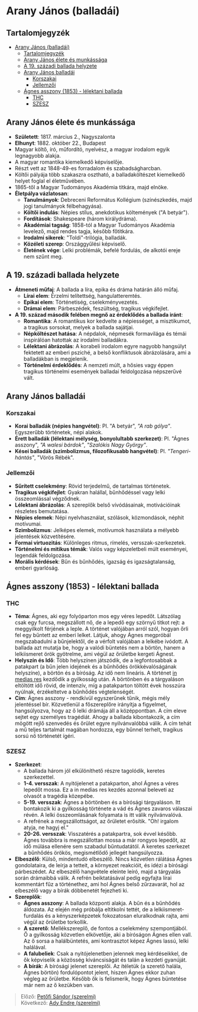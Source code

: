 # Arany János (balladái)

## Tartalomjegyzék
- [Arany János (balladái)](#arany-jános-balladái)
  - [Tartalomjegyzék](#tartalomjegyzék)
  - [Arany János élete és munkássága](#arany-jános-élete-és-munkássága)
  - [A 19. századi ballada helyzete](#a-19-századi-ballada-helyzete)
  - [Arany János balladái](#arany-jános-balladái-1)
    - [Korszakai](#korszakai)
    - [Jellemzői](#jellemzői)
  - [Ágnes asszony (1853) - lélektani ballada](#ágnes-asszony-1853---lélektani-ballada)
    - [THC](#thc)
    - [SZESZ](#szesz)

## Arany János élete és munkássága

- **Született**: 1817. március 2., Nagyszalonta
- **Elhunyt**: 1882. október 22., Budapest
- Magyar költő, író, műfordító, nyelvész, a magyar irodalom egyik legnagyobb alakja.
- A magyar romantika kiemelkedő képviselője.
- Részt vett az 1848-49-es forradalom és szabadságharcban.
- Költői pályája több szakaszra osztható, a balladaköltészet kiemelkedő helyet foglal el életművében.
- 1865-től a Magyar Tudományos Akadémia titkára, majd elnöke.
- **Életpálya vázlatosan**:
  - **Tanulmányok**: Debreceni Református Kollégium (színészkedés, majd jogi tanulmányok félbehagyása).
  - **Költői indulás**: Népies stílus, anekdotikus költemények ("A betyár").
  - **Fordítások**: Shakespeare (három királydráma).
  - **Akadémiai tagság**: 1858-tól a Magyar Tudományos Akadémia levelező, majd rendes tagja, később főtitkára.
  - **Irodalmi sikerek**: "Toldi"-trilógia, balladák.
  - **Közéleti szerep**: Országgyűlési képviselő.
  - **Életének vége**: Lelki problémák, befelé fordulás, de alkotói ereje nem szűnt meg.

## A 19. századi ballada helyzete

- **Átmeneti műfaj**: A ballada a líra, epika és dráma határán álló műfaj.
  - **Lírai elem**: Érzelmi telítettség, hangulatteremtés.
  - **Epikai elem**: Történetiség, cselekményvezetés.
  - **Drámai elem**: Párbeszédek, feszültség, tragikus végkifejlet.
- **A 19. század második felében megnő az érdeklődés a ballada iránt**:
  - **Romantika**: A romantikus kor kedvelte a népiességet, a misztikumot, a tragikus sorsokat, melyek a ballada sajátjai.
  - **Népköltészet hatása**: A népdalok, népmesék formavilága és témái inspirálóan hatottak az irodalmi balladákra.
  - **Lélektani ábrázolás**: A korabeli irodalom egyre nagyobb hangsúlyt fektetett az emberi psziché, a belső konfliktusok ábrázolására, ami a balladákban is megjelenik.
  - **Történelmi érdeklődés**: A nemzeti múlt, a hősies vagy éppen tragikus történelmi események balladai feldolgozása népszerűvé vált.

## Arany János balladái

### Korszakai

- **Korai balladák (népies hangvétel)**: Pl. "A betyár", *"A rab gólya"*. Egyszerűbb történetek, népi alakok.
- **Érett balladák (lélektani mélység, bonyolultabb szerkezet)**: Pl. "Ágnes asszony", *"A walesi bárdok"*, *"Szalókis Nagy György"*.
- **Kései balladák (szimbolizmus, filozofikusabb hangvétel)**: Pl. *"Tengeri-hántás"*, "Vörös Rébék".

### Jellemzői

- **Sűrített cselekmény**: Rövid terjedelmű, de tartalmas történetek.
- **Tragikus végkifejlet**: Gyakran halállal, bűnhődéssel vagy lelki összeomlással végződnek.
- **Lélektani ábrázolás**: A szereplők belső vívódásainak, motivációinak részletes bemutatása.
- **Népies elemek**: Népi nyelvhasználat, szólások, közmondások, néphit motívumai.
- **Szimbolizmus**: Jelképes elemek, motívumok használata a mélyebb jelentések közvetítésére.
- **Formai virtuozitás**: Különleges ritmus, rímelés, versszak-szerkezetek.
- **Történelmi és mitikus témák**: Valós vagy képzeletbeli múlt eseményei, legendák feldolgozása.
- **Morális kérdések**: Bűn és bűnhődés, igazság és igazságtalanság, emberi gyarlóság.

## Ágnes asszony (1853) - lélektani ballada

### THC

- **Téma**: Ágnes, aki egy folyóparton mos egy véres lepedőt. Látszólag csak egy furcsa, megszállott nő, de a lepedő egy szörnyű titkot rejt: a meggyilkolt férjének a leple. A történet valójában arról szól, hogyan őrli fel egy bűntett az emberi lelket. Látjuk, ahogy Ágnes megpróbál megszabadulni a bűnjelektől, de a vérfolt valójában a lelkébe ivódott. A ballada azt mutatja be, hogy a valódi büntetés nem a börtön, hanem a lelkiismeret örök gyötrelme, ami végül az őrületbe kergeti Ágnest.
- **Helyszín és Idő**: Több helyszínen játszódik, de a legfontosabbak a patakpart (a bűn jelen idejének és a bűnhődés örökkévalóságának helyszíne), a börtön és a bíróság. Az idő nem lineáris. A történet [in medias res](# "a dolgok közepébe vágva") kezdődik a gyilkosság után. A börtönben és a tárgyaláson eltöltött idő rövid, de intenzív, míg a patakparton töltött évek hosszúra nyúlnak, érzékeltetve a bűnhődés végtelenségét.
- **Cím**: Ágnes asszony - rendkívül egyszerűnek tűnik, mégis mély jelentéssel bír. Közvetlenül a főszereplőre irányítja a figyelmet, hangsúlyozva, hogy az ő lelki drámája áll a középpontban. A cím eleve sejtet egy személyes tragédiát. Ahogy a ballada kibontakozik, a cím mögött rejlő szenvedés és őrület egyre nyilvánvalóbbá válik. A cím tehát a mű teljes tartalmát magában hordozza, egy bűnnel terhelt, tragikus sorsú nő történetét ígéri.

### SZESZ

- **Szerkezet**:
  - A ballada három jól elkülöníthető részre tagolódik, keretes szerkezettel.
  - **1-4. versszak**: A nyitójelenet a patakparton, ahol Ágnes a véres lepedőt mossa. Ez a in medias res kezdés azonnal beleveti az olvasót a tragédia közepébe.
  - **5-19. versszak**: Ágnes a börtönben és a bírósági tárgyaláson. Itt bontakozik ki a gyilkosság története a vád és Ágnes zavaros válaszai révén. A lelki összeomlásának folyamata is itt válik nyilvánvalóvá.
  - A refrének a megszállottságot, az őrületet erősítik. "Oh! irgalom atyja, ne hagyj el."
  - **20-26. versszak**: Visszatérés a patakpartra, sok évvel később. Ágnes továbbra is megszállottan mossa a már rongyos lepedőt, az idő múlása ellenére sem szabadul bűntudatától. A keretes szerkezet a bűnhődés örökös, megismétlődő jellegét hangsúlyozza.
- **Elbeszélő**: Külső, mindentudó elbeszélő. Nincs közvetlen rálátása Ágnes gondolataira, de leírja a tetteit, a környezet reakcióit, és idézi a bírósági párbeszédet. Az elbeszélő hangvétele eleinte leíró, majd a tárgyalás során drámaibbá válik. A refrén beiktatásával pedig egyfajta lírai kommentárt fűz a történethez, ami hol Ágnes belső zűrzavarát, hol az elbeszélő vagy a bírák döbbenetét fejezheti ki.
- **Szereplők**:
  - **Ágnes asszony**: A ballada központi alakja. A bűn és a bűnhődés áldozata. Az elején még próbálja eltitkolni tettét, de a lelkiismeret-furdalás és a kényszerképzetek fokozatosan eluralkodnak rajta, ami végül az őrületbe torkollik.
  - **A szerető**: Mellékszereplő, de fontos a cselekmény szempontjából. Ő a gyilkosság közvetlen elkövetője, aki a bíróságon Ágnes ellen vall. Az ő sorsa a halálbüntetés, ami kontrasztot képez Ágnes lassú, lelki halálával.
  - **A falubeliek**: Csak a nyitójelenetben jelennek meg kérdéseikkel, de ők képviselik a közösség kíváncsiságát és talán a kezdeti gyanúját.
  - **A bírák**: A bírósági jelenet szereplői. Az ítéletük (a szerető halála, Ágnes börtön) fordulópontot jelent, hiszen Ágnes ekkor zuhan végleg az őrületbe. Később ők is felismerik, hogy Ágnes büntetése már nem az ő kezükben van.

> Előző: [Petőfi Sándor (szerelmi)](./01_petofi.md)\
> Következő: [Ady Endre (szerelmi)](./03_ady.md)